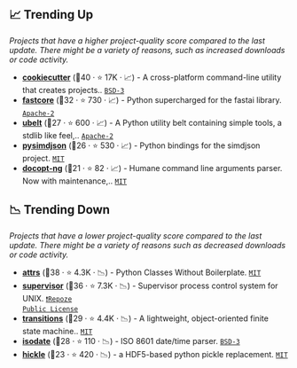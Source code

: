 ## 📈 Trending Up

_Projects that have a higher project-quality score compared to the last update. There might be a variety of reasons, such as increased downloads or code activity._

- <b><a href="https://github.com/cookiecutter/cookiecutter">cookiecutter</a></b> (🥇40 ·  ⭐ 17K · 📈) - A cross-platform command-line utility that creates projects.. <code><a href="http://bit.ly/3aKzpTv">BSD-3</a></code>
- <b><a href="https://github.com/fastai/fastcore">fastcore</a></b> (🥈32 ·  ⭐ 730 · 📈) - Python supercharged for the fastai library. <code><a href="http://bit.ly/3nYMfla">Apache-2</a></code>
- <b><a href="https://github.com/Erotemic/ubelt">ubelt</a></b> (🥉27 ·  ⭐ 600 · 📈) - A Python utility belt containing simple tools, a stdlib like feel,.. <code><a href="http://bit.ly/3nYMfla">Apache-2</a></code>
- <b><a href="https://github.com/TkTech/pysimdjson">pysimdjson</a></b> (🥉26 ·  ⭐ 530 · 📈) - Python bindings for the simdjson project. <code><a href="http://bit.ly/34MBwT8">MIT</a></code>
- <b><a href="https://github.com/jazzband/docopt-ng">docopt-ng</a></b> (🥉21 ·  ⭐ 82 · 📈) - Humane command line arguments parser. Now with maintenance,.. <code><a href="http://bit.ly/34MBwT8">MIT</a></code>

## 📉 Trending Down

_Projects that have a lower project-quality score compared to the last update. There might be a variety of reasons such as decreased downloads or code activity._

- <b><a href="https://github.com/python-attrs/attrs">attrs</a></b> (🥇38 ·  ⭐ 4.3K · 📉) - Python Classes Without Boilerplate. <code><a href="http://bit.ly/34MBwT8">MIT</a></code>
- <b><a href="https://github.com/Supervisor/supervisor">supervisor</a></b> (🥇36 ·  ⭐ 7.3K · 📉) - Supervisor process control system for UNIX. <code><a href="https://tldrlegal.com/search?q=Repoze%20Public%20License">❗️Repoze Public License</a></code>
- <b><a href="https://github.com/pytransitions/transitions">transitions</a></b> (🥇29 ·  ⭐ 4.4K · 📉) - A lightweight, object-oriented finite state machine.. <code><a href="http://bit.ly/34MBwT8">MIT</a></code>
- <b><a href="https://github.com/gweis/isodate">isodate</a></b> (🥉28 ·  ⭐ 110 · 📉) - ISO 8601 date/time parser. <code><a href="http://bit.ly/3aKzpTv">BSD-3</a></code>
- <b><a href="https://github.com/telegraphic/hickle">hickle</a></b> (🥉23 ·  ⭐ 420 · 📉) - a HDF5-based python pickle replacement. <code><a href="http://bit.ly/34MBwT8">MIT</a></code>

